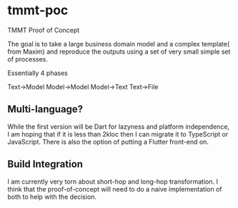 # tmmt-poc
TMMT Proof of Concept

The goal is to take a large business domain model and a complex template( from Maxim) and reproduce the outputs using 
a set of very small simple set of processes. 


Essentially 4 phases

Text->Model  Model->Model  Model->Text Text->File

## Multi-language?
While the first version will be Dart for lazyness and platform independence, I am hoping that if it is less than 2kloc then I can migrate it to TypeScript or JavaScript. There is also the option of putting a Flutter front-end on.

## Build Integration
I am currently very torn about short-hop and long-hop transformation. I think that the proof-of-concept will need to do a naive implementation of both to help with the decision.